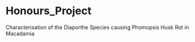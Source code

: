 # Honours_Project
Characterisation of the Diaporthe Species causing Phomopsis Husk Rot in Macadamia
